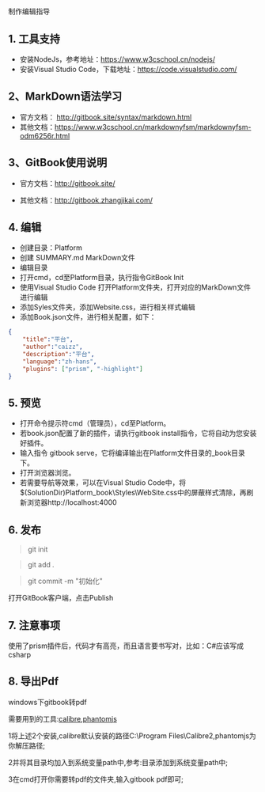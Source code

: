 #
制作编辑指导

## 1. 工具支持

* 安装NodeJs，参考地址：https://www.w3cschool.cn/nodejs/
* 安装Visual Studio Code，下载地址：https://code.visualstudio.com/

## 2、MarkDown语法学习

* 官方文档： http://gitbook.site/syntax/markdown.html
* 其他文档：https://www.w3cschool.cn/markdownyfsm/markdownyfsm-odm6256r.html

## 3、GitBook使用说明

* 官方文档：http://gitbook.site/

* 其他文档：http://gitbook.zhangjikai.com/

## 4. 编辑

* 创建目录：Platform
* 创建 SUMMARY.md MarkDown文件
* 编辑目录
* 打开cmd，cd至Platform目录，执行指令GitBook Init
* 使用Visual Studio Code 打开Platform文件夹，打开对应的MarkDown文件进行编辑
* 添加Syles文件夹，添加Website.css，进行相关样式编辑
* 添加Book.json文件，进行相关配置，如下：
``` json
{
    "title":"平台",
    "author":"caizz",
    "description":"平台",
    "language":"zh-hans",
    "plugins": ["prism", "-highlight"]
}
```

## 5. 预览

* 打开命令提示符cmd（管理员），cd至Platform。
* 若book.json配置了新的插件，请执行gitbook install指令，它将自动为您安装好插件。
* 输入指令 gitbook serve，它将编译输出在Platform文件目录的_book目录下。
* 打开浏览器浏览。
* 若需要导航等效果，可以在Visual Studio Code中，将$(SolutionDir)Platform\_book\Styles\WebSite.css中的屏蔽样式清除，再刷新浏览器http://localhost:4000

## 6. 发布

>git init

>git add *.*

>git commit -m "初始化"

打开GitBook客户端，点击Publish

## 7. 注意事项

使用了prism插件后，代码才有高亮，而且语言要书写对，比如：C#应该写成csharp

## 8. 导出Pdf

windows下gitbook转pdf

需要用到的工具:[calibre](https://www.fosshub.com/Calibre.html/calibre-2.77.0.msi),[phantomjs](http://phantomjs.org/download.html)

1将上述2个安装,calibre默认安装的路径C:\Program Files\Calibre2,phantomjs为你解压路径;

2并将其目录均加入到系统变量path中,参考:目录添加到系统变量path中;

3在cmd打开你需要转pdf的文件夹,输入gitbook pdf即可;




